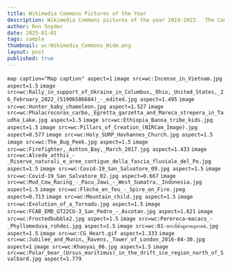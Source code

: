 ```yaml
---
title: Wikimedia Commons Pictures of the Year
description: Wikimedia Commons pictures of the year 2019-2023.  The Commons Picture of the Year is a competition that was first run in 2006. It aims to identify the best freely licensed images from those that during the year have been awarded Featured picture status.
author: Ron Snyder
date: 2025-01-01
tags: sample
thumbnail: wc:Wikimedia_Commons_Wide.png
layout: post
published: true
---
```


`map caption="Map caption" aspect=1`
`image src=wc:Incense_in_Vietnam.jpg aspect=1.5`
`image src=wc:Rally_in_support_of_Ukraine_in_Columbus,_Ohio,_United_States,_26_February_2022_(51906586684)_-_edited.jpg aspect=1.495`
`image src=wc:Hunter_baby_chameleon.jpg aspect=1.527`
`image src=wc:Phalacrocorax_carbo,_Egretta_garzetta_and_Mareca_strepera_in_Taudha_Lake.jpg aspect=1.5`
`image src=wc:Ethiopia_Banna_tribe_kids.jpg aspect=1.5`
`image src=wc:Pillars_of_Creation_(NIRCam_Image).jpg aspect=0.577`
`image src=wc:Holy_SURP_Hovhannes_Church.jpg aspect=1.5`
`image src=wc:The_Bug_Peek.jpg aspect=1.5`
`image src=wc:Firefighter,_Ashton_Bay,_March_2017.jpg aspect=1.433`
`image src=wc:Alcedo_atthis_-_Riserve_naturali_e_aree_contigue_della_fascia_fluviale_del_Po.jpg aspect=1.5`
`image src=wc:Covid-19_San_Salvatore_09.jpg aspect=1.5`
`image src=wc:Covid-19_San_Salvatore_02.jpg aspect=0.667`
`image src=wc:Mud_Cow_Racing_-_Pacu_Jawi_-_West_Sumatra,_Indonesia.jpg aspect=1.5`
`image src=wc:Flèche_en_feu_-_Spire_on_Fire.jpeg aspect=0.713`
`image src=wc:Mountain_child.jpg aspect=1.5`
`image src=wc:Evolution_of_a_Tornado.jpg aspect=1.5`
`image src=wc:FCAB_EMD_GT22CU-3_San_Pedro_-_Ascotan.jpg aspect=1.621`
`image src=wc:Frostedbubble2.jpg aspect=1.5`
`image src=wc:Perereca-macaco_-_Phyllomedusa_rohdei.jpg aspect=1.5`
`image src=wc:01-พระที่นั่งคูหาคฤหาสน์.jpg aspect=1.5`
`image src=wc:CG_Heart.gif aspect=1.333`
`image src=wc:Jubilee_and_Munin,_Ravens,_Tower_of_London_2016-04-30.jpg aspect=1`
`image src=wc:Khaoyai_06.jpg aspect=1.5`
`image src=wc:Polar_bear_(Ursus_maritimus)_in_the_drift_ice_region_north_of_Svalbard.jpg aspect=1.779`